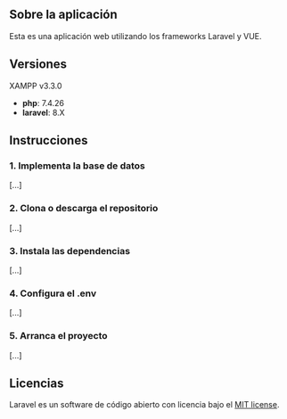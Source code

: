 ## Sobre la aplicación

Esta es una aplicación web utilizando los frameworks Laravel y VUE.

## Versiones

XAMPP v3.3.0

- **php**: 7.4.26
- **laravel**: 8.X 

## Instrucciones

### **1. Implementa la base de datos**

[...]

### **2. Clona o descarga el repositorio**

[...]

### **3. Instala las dependencias**

[...]

### **4. Configura el .env**

[...]

### **5. Arranca el proyecto**

[...]

## Licencias

Laravel es un software de código abierto con licencia bajo el [MIT license](https://opensource.org/licenses/MIT).

